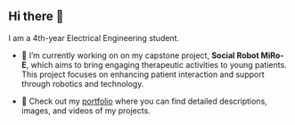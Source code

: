 ## Hi there 👋
I am a 4th-year Electrical Engineering student.

- 🚀 I’m currently working on on my capstone project, **Social Robot MiRo-E**, which aims to bring engaging therapeutic activities to young patients. This project focuses on enhancing patient interaction and support through robotics and technology.

- 📁 Check out my [portfolio](https://jasmine-portfolio.github.io/My-Portfolio/) where you can find detailed descriptions, images, and videos of my projects.

<!--
**jasmine-portfolio/jasmine-portfolio** is a ✨ _special_ ✨ repository because its `README.md` (this file) appears on your GitHub profile.

Here are some ideas to get you started:

- 🔭 I’m currently working on ...
- 🌱 I’m currently learning ...
- 👯 I’m looking to collaborate on ...
- 🤔 I’m looking for help with ...
- 💬 Ask me about ...
- 📫 How to reach me: ...
- 😄 Pronouns: ...
- ⚡ Fun fact: ...
-->
